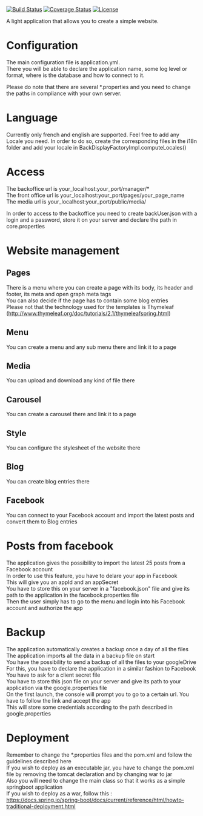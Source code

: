 [![Build Status](https://travis-ci.org/lperrod/web.svg?branch=master)](https://travis-ci.org/lperrod/web) [![Coverage Status](https://coveralls.io/repos/github/lperrod/web/badge.svg?branch=master)](https://coveralls.io/github/lperrod/web?branch=master) [![License](https://img.shields.io/badge/License-Apache%202.0-blue.svg)](https://opensource.org/licenses/Apache-2.0)

A light application that allows you to create a simple website.

# Configuration
The main configuration file is application.yml.  
There you will be able to declare the application name, some log level or format, where is the database and how to connect to it.

Please do note that there are several *.properties and you need to change the paths in compliance with your own server.

# Language
Currently only french and english are supported.
Feel free to add any Locale you need. 
In order to do so, create the corresponding files in the i18n folder and add your locale in BackDisplayFactoryImpl.computeLocales()

# Access
The backoffice url is your_localhost:your_port/manager/*  
The front office url is your_localhost:your_port/pages/your_page_name  
The media url is your_localhost:your_port/public/media/

In order to access to the backoffice you need to create backUser.json with a login and a password, store it on your server and declare the path in core.properties

# Website management
## Pages
There is a menu where you can create a page with its body, its header and footer, its meta and open graph meta tags  
You can also decide if the page has to contain some blog entries  
Please not that the technology used for the templates is Thymeleaf (http://www.thymeleaf.org/doc/tutorials/2.1/thymeleafspring.html)
## Menu
You can create a menu and any sub menu there and link it to a page
## Media
You can upload and download any kind of file there
## Carousel
You can create a carousel there and link it to a page
## Style
You can configure the stylesheet of the website there
## Blog
You can create blog entries there
## Facebook
You can connect to your Facebook account and import the latest posts and convert them to Blog entries



# Posts from facebook
The application gives the possibility to import the latest 25 posts from a Facebook account  
In order to use this feature, you have to delare your app in Facebook  
This will give you an appId and an appSecret  
You have to store this on your server in a "facebook.json" file and give its path to the application in the facebook.properties file  
Then the user simply has to go to the menu and login into his Facebook account and authorize the app  

# Backup
The application automatically creates a backup once a day of all the files  
The application imports all the data in a backup file on start  
You have the possibility to send a backup of all the files to your googleDrive  
For this, you have to declare the application in a similar fashion to Facebook  
You have to ask for a client secret file  
You have to store this json file on your server and give its path to your application via the google.properties file  
On the first launch, the console will prompt you to go to a certain url. You have to follow the link and accept the app  
This will store some credentials according to the path described in google.properties  

# Deployment
Remember to change the *.properties files and the pom.xml and follow the guidelines described here  
If you wish to deploy as an executable jar, you have to change the pom.xml file by removing the tomcat declaration and by changing war to jar  
Also you will need to change the main class so that it works as a simple springboot application  
If you wish to deploy as a war, follow this :  
https://docs.spring.io/spring-boot/docs/current/reference/html/howto-traditional-deployment.html